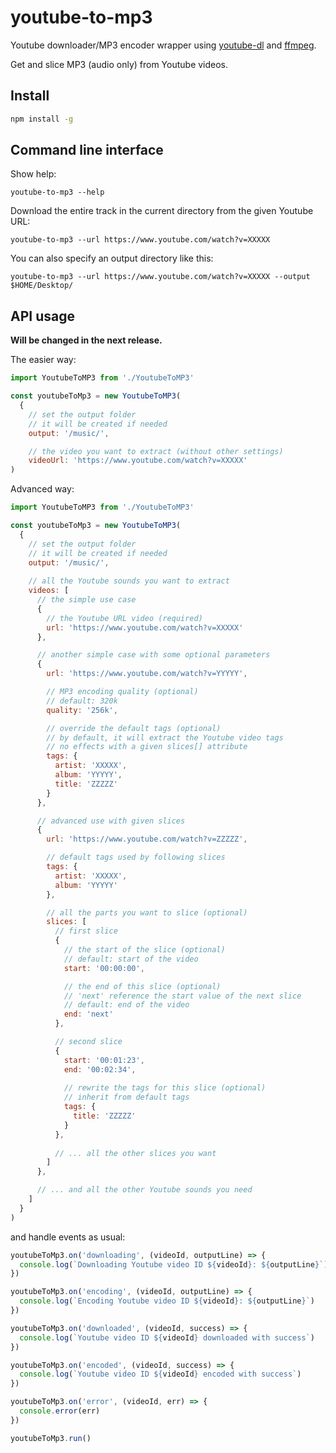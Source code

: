 # youtube-to-mp3

Youtube downloader/MP3 encoder wrapper using [youtube-dl](https://github.com/rg3/youtube-dl/) and [ffmpeg](https://ffmpeg.org/).

Get and slice MP3 (audio only) from Youtube videos.

## Install

```bash
npm install -g
```

## Command line interface

Show help:
```shell
youtube-to-mp3 --help
```

Download the entire track in the current directory from the given Youtube URL:
```shell
youtube-to-mp3 --url https://www.youtube.com/watch?v=XXXXX
```
You can also specify an output directory like this:
```shell
youtube-to-mp3 --url https://www.youtube.com/watch?v=XXXXX --output $HOME/Desktop/
```

## API usage

**Will be changed in the next release.**

The easier way:

```javascript
import YoutubeToMP3 from './YoutubeToMP3'

const youtubeToMp3 = new YoutubeToMP3(
  {
    // set the output folder
    // it will be created if needed
    output: '/music/',

    // the video you want to extract (without other settings)
    videoUrl: 'https://www.youtube.com/watch?v=XXXXX'
)
```

Advanced way:

```javascript
import YoutubeToMP3 from './YoutubeToMP3'

const youtubeToMp3 = new YoutubeToMP3(
  {
    // set the output folder
    // it will be created if needed
    output: '/music/',
    
    // all the Youtube sounds you want to extract
    videos: [
      // the simple use case
      {
        // the Youtube URL video (required)
        url: 'https://www.youtube.com/watch?v=XXXXX'
      },

      // another simple case with some optional parameters
      {
        url: 'https://www.youtube.com/watch?v=YYYYY',

        // MP3 encoding quality (optional)
        // default: 320k
        quality: '256k',

        // override the default tags (optional)
        // by default, it will extract the Youtube video tags
        // no effects with a given slices[] attribute
        tags: {
          artist: 'XXXXX',
          album: 'YYYYY',
          title: 'ZZZZZ'
        }
      },

      // advanced use with given slices
      {
        url: 'https://www.youtube.com/watch?v=ZZZZZ',

        // default tags used by following slices
        tags: {
          artist: 'XXXXX',
          album: 'YYYYY'
        },

        // all the parts you want to slice (optional)
        slices: [
          // first slice
          {
            // the start of the slice (optional)
            // default: start of the video
            start: '00:00:00',

            // the end of this slice (optional)
            // 'next' reference the start value of the next slice
            // default: end of the video
            end: 'next'
          },

          // second slice
          {
            start: '00:01:23',
            end: '00:02:34',
            
            // rewrite the tags for this slice (optional)
            // inherit from default tags
            tags: {
              title: 'ZZZZZ'
            }
          },
          
          // ... all the other slices you want
        ]
      },

      // ... and all the other Youtube sounds you need
    ]
  }
)
```

and handle events as usual:

```javascript
youtubeToMp3.on('downloading', (videoId, outputLine) => {
  console.log(`Downloading Youtube video ID ${videoId}: ${outputLine}`)
})

youtubeToMp3.on('encoding', (videoId, outputLine) => {
  console.log(`Encoding Youtube video ID ${videoId}: ${outputLine}`)
})

youtubeToMp3.on('downloaded', (videoId, success) => {
  console.log(`Youtube video ID ${videoId} downloaded with success`)
})

youtubeToMp3.on('encoded', (videoId, success) => {
  console.log(`Youtube video ID ${videoId} encoded with success`)
})

youtubeToMp3.on('error', (videoId, err) => {
  console.error(err)
})

youtubeToMp3.run()
```
